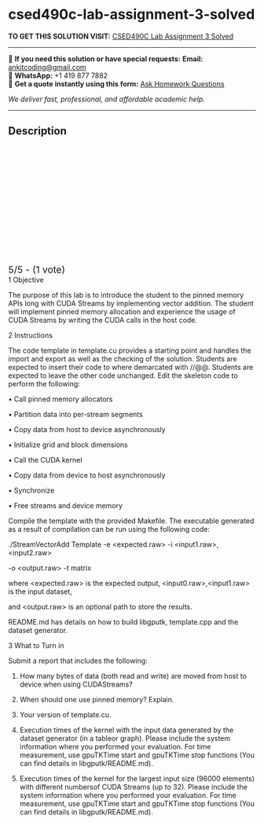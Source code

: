 # csed490c-lab-assignment-3-solved
**TO GET THIS SOLUTION VISIT:** [CSED490C Lab Assignment 3 Solved](https://www.ankitcodinghub.com/product/csed490c-solved-2/)


---

📩 **If you need this solution or have special requests:** **Email:** ankitcoding@gmail.com  
📱 **WhatsApp:** +1 419 877 7882  
📄 **Get a quote instantly using this form:** [Ask Homework Questions](https://www.ankitcodinghub.com/services/ask-homework-questions/)

*We deliver fast, professional, and affordable academic help.*

---

<h2>Description</h2>



<div class="kk-star-ratings kksr-auto kksr-align-center kksr-valign-top" data-payload="{&quot;align&quot;:&quot;center&quot;,&quot;id&quot;:&quot;115717&quot;,&quot;slug&quot;:&quot;default&quot;,&quot;valign&quot;:&quot;top&quot;,&quot;ignore&quot;:&quot;&quot;,&quot;reference&quot;:&quot;auto&quot;,&quot;class&quot;:&quot;&quot;,&quot;count&quot;:&quot;1&quot;,&quot;legendonly&quot;:&quot;&quot;,&quot;readonly&quot;:&quot;&quot;,&quot;score&quot;:&quot;5&quot;,&quot;starsonly&quot;:&quot;&quot;,&quot;best&quot;:&quot;5&quot;,&quot;gap&quot;:&quot;4&quot;,&quot;greet&quot;:&quot;Rate this product&quot;,&quot;legend&quot;:&quot;5\/5 - (1 vote)&quot;,&quot;size&quot;:&quot;24&quot;,&quot;title&quot;:&quot;CSED490C Lab Assignment 3 Solved&quot;,&quot;width&quot;:&quot;138&quot;,&quot;_legend&quot;:&quot;{score}\/{best} - ({count} {votes})&quot;,&quot;font_factor&quot;:&quot;1.25&quot;}">

<div class="kksr-stars">

<div class="kksr-stars-inactive">
            <div class="kksr-star" data-star="1" style="padding-right: 4px">


<div class="kksr-icon" style="width: 24px; height: 24px;"></div>
        </div>
            <div class="kksr-star" data-star="2" style="padding-right: 4px">


<div class="kksr-icon" style="width: 24px; height: 24px;"></div>
        </div>
            <div class="kksr-star" data-star="3" style="padding-right: 4px">


<div class="kksr-icon" style="width: 24px; height: 24px;"></div>
        </div>
            <div class="kksr-star" data-star="4" style="padding-right: 4px">


<div class="kksr-icon" style="width: 24px; height: 24px;"></div>
        </div>
            <div class="kksr-star" data-star="5" style="padding-right: 4px">


<div class="kksr-icon" style="width: 24px; height: 24px;"></div>
        </div>
    </div>

<div class="kksr-stars-active" style="width: 138px;">
            <div class="kksr-star" style="padding-right: 4px">


<div class="kksr-icon" style="width: 24px; height: 24px;"></div>
        </div>
            <div class="kksr-star" style="padding-right: 4px">


<div class="kksr-icon" style="width: 24px; height: 24px;"></div>
        </div>
            <div class="kksr-star" style="padding-right: 4px">


<div class="kksr-icon" style="width: 24px; height: 24px;"></div>
        </div>
            <div class="kksr-star" style="padding-right: 4px">


<div class="kksr-icon" style="width: 24px; height: 24px;"></div>
        </div>
            <div class="kksr-star" style="padding-right: 4px">


<div class="kksr-icon" style="width: 24px; height: 24px;"></div>
        </div>
    </div>
</div>


<div class="kksr-legend" style="font-size: 19.2px;">
            5/5 - (1 vote)    </div>
    </div>
1 Objective

The purpose of this lab is to introduce the student to the pinned memory APIs long with CUDA Streams by implementing vector addition. The student will implement pinned memory allocation and experience the usage of CUDA Streams by writing the CUDA calls in the host code.

2 Instructions

The code template in template.cu provides a starting point and handles the import and export as well as the checking of the solution. Students are expected to insert their code to where demarcated with //@@. Students are expected to leave the other code unchanged. Edit the skeleton code to perform the following:

• Call pinned memory allocators

• Partition data into per-stream segments

• Copy data from host to device asynchronously

• Initialize grid and block dimensions

• Call the CUDA kernel

• Copy data from device to host asynchronously

• Synchronize

• Free streams and device memory

Compile the template with the provided Makefile. The executable generated as a result of compilation can be run using the following code:

./StreamVectorAdd Template -e &lt;expected.raw&gt; -i &lt;input1.raw&gt;,&lt;input2.raw&gt;

-o &lt;output.raw&gt; -t matrix

where &lt;expected.raw&gt; is the expected output, &lt;input0.raw&gt;,&lt;input1.raw&gt; is the input dataset,

and &lt;output.raw&gt; is an optional path to store the results.

README.md has details on how to build libgputk, template.cpp and the dataset generator.

3 What to Turn in

Submit a report that includes the following:

1. How many bytes of data (both read and write) are moved from host to device when using CUDAStreams?

2. When should one use pinned memory? Explain.

3. Your version of template.cu.

4. Execution times of the kernel with the input data generated by the dataset generator (in a tableor graph). Please include the system information where you performed your evaluation. For time measurement, use gpuTKTime start and gpuTKTime stop functions (You can find details in libgputk/README.md).

5. Execution times of the kernel for the largest input size (96000 elements) with different numbersof CUDA Streams (up to 32). Please include the system information where you performed your evaluation. For time measurement, use gpuTKTime start and gpuTKTime stop functions (You can find details in libgputk/README.md).
